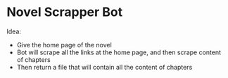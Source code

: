 # Novel Scrapper Bot

Idea:
- Give the home page of the novel
- Bot will scrape all the links at the home page, and then scrape content of chapters
- Then return a file that will contain all the content of chapters
